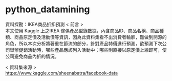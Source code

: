 # python_datamining
資料探勘：IKEA商品折扣預測
< 前言 >  
本文使用 Kaggle 上之IKEA 傢俱產品型錄數據，內含商品ID、商品名稱、商品種類、商品原定價及活動價等資訊，因為此資料集看不出消費者輪廓，難做到開源的角色，所以本次分析將著重在節流的部分，針對產品特價進行預測，欲預測下次公司舉辦促銷活動時，哪些產品應該列入活動中；哪些則直接以原定價上線即可，使公司避免商品內折的情況。  

< 資料集來源 >  
https://www.kaggle.com/sheenabatra/facebook-data
